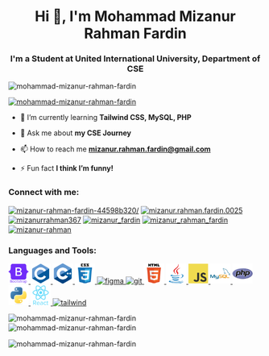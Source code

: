 <h1 align="center">Hi 👋, I'm Mohammad Mizanur Rahman Fardin</h1>
<h3 align="center">I'm a Student at United International University, Department of CSE</h3>

<p align="left"> <img src="https://komarev.com/ghpvc/?username=mohammad-mizanur-rahman-fardin&label=Profile%20views&color=0e75b6&style=flat" alt="mohammad-mizanur-rahman-fardin" /> </p>

<p align="left">
  <a href="https://twitter.com/mohammad-mizanur-rahman-fardin" target="blank">
    <img src="https://img.shields.io/twitter/follow/mohammad-mizanur-rahman-fardin?logo=twitter&style=for-the-badge" alt="mohammad-mizanur-rahman-fardin" />
  </a>
</p>

- 🌱 I’m currently learning **Tailwind CSS, MySQL, PHP**

- 💬 Ask me about **my CSE Journey**

- 📫 How to reach me **mizanur.rahman.fardin@gmail.com**

- ⚡ Fun fact **I think I’m funny!**

<h3 align="left">Connect with me:</h3>
<p align="left">
<a href="https://linkedin.com/in/mizanur-rahman-fardin-44598b320/" target="blank"><img align="center" src="https://raw.githubusercontent.com/rahuldkjain/github-profile-readme-generator/master/src/images/icons/Social/linked-in-alt.svg" alt="mizanur-rahman-fardin-44598b320/" height="30" width="40" /></a>
<a href="https://fb.com/mizanur.rahman.fardin.0025" target="blank"><img align="center" src="https://raw.githubusercontent.com/rahuldkjain/github-profile-readme-generator/master/src/images/icons/Social/facebook.svg" alt="mizanur.rahman.fardin.0025" height="30" width="40" /></a>
<a href="https://instagram.com/mizanurrahman367" target="blank"><img align="center" src="https://raw.githubusercontent.com/rahuldkjain/github-profile-readme-generator/master/src/images/icons/Social/instagram.svg" alt="mizanurrahman367" height="30" width="40" /></a>
<a href="https://www.codechef.com/users/mizanur_fardin" target="blank"><img align="center" src="https://cdn.jsdelivr.net/npm/simple-icons@3.1.0/icons/codechef.svg" alt="mizanur_fardin" height="30" width="40" /></a>
<a href="https://codeforces.com/profile/mizanur_rahman_fardin" target="blank"><img align="center" src="https://raw.githubusercontent.com/rahuldkjain/github-profile-readme-generator/master/src/images/icons/Social/codeforces.svg" alt="mizanur_rahman_fardin" height="30" width="40" /></a>
<a href="https://www.leetcode.com/mizanur-rahman" target="blank"><img align="center" src="https://raw.githubusercontent.com/rahuldkjain/github-profile-readme-generator/master/src/images/icons/Social/leet-code.svg" alt="mizanur-rahman" height="30" width="40" /></a>
</p>

<h3 align="left">Languages and Tools:</h3>
<p align="left"> <a href="https://getbootstrap.com" target="_blank" rel="noreferrer"> <img src="https://raw.githubusercontent.com/devicons/devicon/master/icons/bootstrap/bootstrap-plain-wordmark.svg" alt="bootstrap" width="40" height="40"/> </a> <a href="https://www.cprogramming.com/" target="_blank" rel="noreferrer"> <img src="https://raw.githubusercontent.com/devicons/devicon/master/icons/c/c-original.svg" alt="c" width="40" height="40"/> </a> <a href="https://www.w3schools.com/cpp/" target="_blank" rel="noreferrer"> <img src="https://raw.githubusercontent.com/devicons/devicon/master/icons/cplusplus/cplusplus-original.svg" alt="cplusplus" width="40" height="40"/> </a> <a href="https://www.w3schools.com/css/" target="_blank" rel="noreferrer"> <img src="https://raw.githubusercontent.com/devicons/devicon/master/icons/css3/css3-original-wordmark.svg" alt="css3" width="40" height="40"/> </a> <a href="https://www.figma.com/" target="_blank" rel="noreferrer"> <img src="https://www.vectorlogo.zone/logos/figma/figma-icon.svg" alt="figma" width="40" height="40"/> </a> <a href="https://git-scm.com/" target="_blank" rel="noreferrer"> <img src="https://www.vectorlogo.zone/logos/git-scm/git-scm-icon.svg" alt="git" width="40" height="40"/> </a> <a href="https://www.w3.org/html/" target="_blank" rel="noreferrer"> <img src="https://raw.githubusercontent.com/devicons/devicon/master/icons/html5/html5-original-wordmark.svg" alt="html5" width="40" height="40"/> </a> <a href="https://www.java.com" target="_blank" rel="noreferrer"> <img src="https://raw.githubusercontent.com/devicons/devicon/master/icons/java/java-original.svg" alt="java" width="40" height="40"/> </a> <a href="https://developer.mozilla.org/en-US/docs/Web/JavaScript" target="_blank" rel="noreferrer"> <img src="https://raw.githubusercontent.com/devicons/devicon/master/icons/javascript/javascript-original.svg" alt="javascript" width="40" height="40"/> </a> <a href="https://www.mysql.com/" target="_blank" rel="noreferrer"> <img src="https://raw.githubusercontent.com/devicons/devicon/master/icons/mysql/mysql-original-wordmark.svg" alt="mysql" width="40" height="40"/> </a> <a href="https://www.php.net" target="_blank" rel="noreferrer"> <img src="https://raw.githubusercontent.com/devicons/devicon/master/icons/php/php-original.svg" alt="php" width="40" height="40"/> </a> <a href="https://www.python.org" target="_blank" rel="noreferrer"> <img src="https://raw.githubusercontent.com/devicons/devicon/master/icons/python/python-original.svg" alt="python" width="40" height="40"/> </a> <a href="https://reactjs.org/" target="_blank" rel="noreferrer"> <img src="https://raw.githubusercontent.com/devicons/devicon/master/icons/react/react-original-wordmark.svg" alt="react" width="40" height="40"/> </a> <a href="https://tailwindcss.com/" target="_blank" rel="noreferrer"> <img src="https://www.vectorlogo.zone/logos/tailwindcss/tailwindcss-icon.svg" alt="tailwind" width="40" height="40"/> </a> </p>

<p><img align="left" src="https://github-readme-stats.vercel.app/api/top-langs?username=mohammad-mizanur-rahman-fardin&show_icons=true&locale=en&layout=compact" alt="mohammad-mizanur-rahman-fardin" /></p>

<p>&nbsp;<img align="center" src="https://github-readme-stats.vercel.app/api?username=mohammad-mizanur-rahman-fardin&show_icons=true&locale=en" alt="mohammad-mizanur-rahman-fardin" /></p>

<p><img align="center" src="https://github-readme-streak-stats.herokuapp.com/?user=mohammad-mizanur-rahman-fardin&" alt="mohammad-mizanur-rahman-fardin" /></p>
